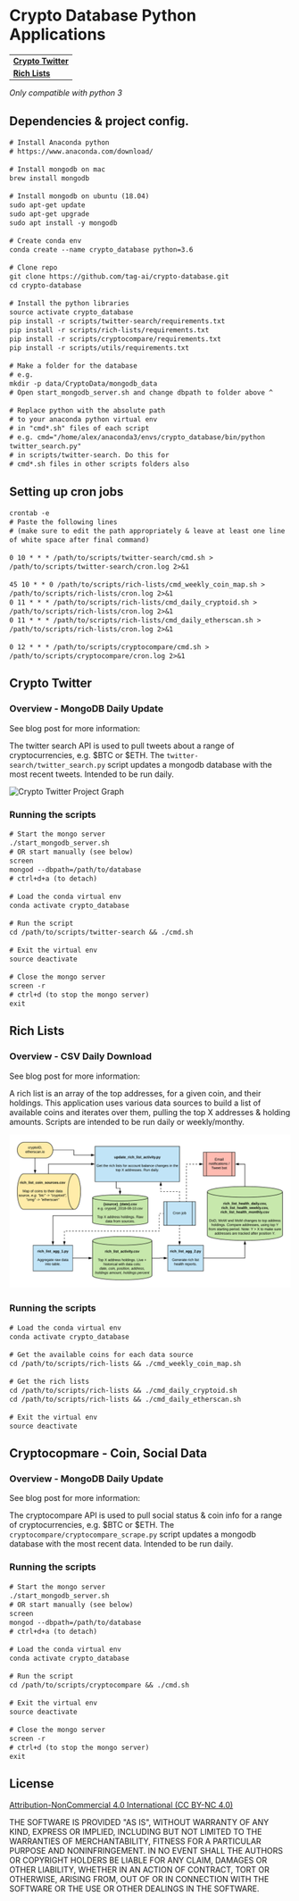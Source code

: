 # Crypto Database Python Applications

<table>
  <body>
    <tr><td><a href="#crypto-twitter"><b>
      Crypto Twitter
    </b></a></td></tr>
    <tr><td><a href="#rich-lists"><b>
      Rich Lists
    </b></a></td></tr>
  </body>
</table>    

*Only compatible with python 3*

## Dependencies & project config.
```
# Install Anaconda python
# https://www.anaconda.com/download/

# Install mongodb on mac
brew install mongodb

# Install mongodb on ubuntu (18.04)
sudo apt-get update
sudo apt-get upgrade
sudo apt install -y mongodb

# Create conda env
conda create --name crypto_database python=3.6

# Clone repo
git clone https://github.com/tag-ai/crypto-database.git
cd crypto-database

# Install the python libraries
source activate crypto_database
pip install -r scripts/twitter-search/requirements.txt
pip install -r scripts/rich-lists/requirements.txt
pip install -r scripts/cryptocompare/requirements.txt
pip install -r scripts/utils/requirements.txt

# Make a folder for the database
# e.g.
mkdir -p data/CryptoData/mongodb_data
# Open start_mongodb_server.sh and change dbpath to folder above ^

# Replace python with the absolute path
# to your anaconda python virtual env
# in "cmd*.sh" files of each script
# e.g. cmd="/home/alex/anaconda3/envs/crypto_database/bin/python twitter_search.py"
# in scripts/twitter-search. Do this for
# cmd*.sh files in other scripts folders also
```

## Setting up cron jobs

```
crontab -e
# Paste the following lines
# (make sure to edit the path appropriately & leave at least one line of white space after final command)

0 10 * * * /path/to/scripts/twitter-search/cmd.sh > /path/to/scripts/twitter-search/cron.log 2>&1

45 10 * * 0 /path/to/scripts/rich-lists/cmd_weekly_coin_map.sh > /path/to/scripts/rich-lists/cron.log 2>&1
0 11 * * * /path/to/scripts/rich-lists/cmd_daily_cryptoid.sh > /path/to/scripts/rich-lists/cron.log 2>&1
0 11 * * * /path/to/scripts/rich-lists/cmd_daily_etherscan.sh > /path/to/scripts/rich-lists/cron.log 2>&1

0 12 * * * /path/to/scripts/cryptocompare/cmd.sh > /path/to/scripts/cryptocompare/cron.log 2>&1
```

## Crypto Twitter

### Overview - MongoDB Daily Update
See blog post for more information: 

The twitter search API is used to pull tweets about a range of cryptocurrencies, e.g. $BTC or $ETH. The `twitter-search/twitter_search.py` script updates a mongodb database with the most recent tweets. Intended to be run daily.

![Crypto Twitter Project Graph](https://raw.githubusercontent.com/tag-ai/crypto-database/master/img/graphs/Crypto%20Twitter%20Data.png)

### Running the scripts

```
# Start the mongo server
./start_mongodb_server.sh
# OR start manually (see below)
screen
mongod --dbpath=/path/to/database
# ctrl+d+a (to detach)

# Load the conda virtual env
conda activate crypto_database

# Run the script
cd /path/to/scripts/twitter-search && ./cmd.sh

# Exit the virtual env
source deactivate

# Close the mongo server
screen -r
# ctrl+d (to stop the mongo server)
exit
```


## Rich Lists

### Overview - CSV Daily Download

See blog post for more information: 

A rich list is an array of the top addresses, for a given coin, and their holdings. This application uses various data sources to build a list of available coins and iterates over them, pulling the top X addresses & holding amounts. Scripts are intended to be run daily or weekly/monthy.

![Rich List Project Graph](https://raw.githubusercontent.com/tag-ai/crypto-database/master/img/graphs/Rich%20List%20Scrape.png)

### Running the scripts
```
# Load the conda virtual env
conda activate crypto_database

# Get the available coins for each data source
cd /path/to/scripts/rich-lists && ./cmd_weekly_coin_map.sh

# Get the rich lists
cd /path/to/scripts/rich-lists && ./cmd_daily_cryptoid.sh
cd /path/to/scripts/rich-lists && ./cmd_daily_etherscan.sh

# Exit the virtual env
source deactivate
```

## Cryptocopmare - Coin, Social Data

### Overview - MongoDB Daily Update
See blog post for more information: 

The cryptocompare API is used to pull social status & coin info for a range of cryptocurrencies, e.g. $BTC or $ETH. The `cryptocompare/cryptocompare_scrape.py` script updates a mongodb database with the most recent data. Intended to be run daily.

### Running the scripts

```
# Start the mongo server
./start_mongodb_server.sh
# OR start manually (see below)
screen
mongod --dbpath=/path/to/database
# ctrl+d+a (to detach)

# Load the conda virtual env
conda activate crypto_database

# Run the script
cd /path/to/scripts/cryptocompare && ./cmd.sh

# Exit the virtual env
source deactivate

# Close the mongo server
screen -r
# ctrl+d (to stop the mongo server)
exit
```

## License
[Attribution-NonCommercial 4.0 International (CC BY-NC 4.0)](https://creativecommons.org/licenses/by-nc/4.0/)

THE SOFTWARE IS PROVIDED "AS IS", WITHOUT WARRANTY OF ANY KIND, EXPRESS OR IMPLIED, INCLUDING BUT NOT LIMITED TO THE WARRANTIES OF MERCHANTABILITY, FITNESS FOR A PARTICULAR PURPOSE AND NONINFRINGEMENT. IN NO EVENT SHALL THE AUTHORS OR COPYRIGHT HOLDERS BE LIABLE FOR ANY CLAIM, DAMAGES OR OTHER LIABILITY, WHETHER IN AN ACTION OF CONTRACT, TORT OR OTHERWISE, ARISING FROM, OUT OF OR IN CONNECTION WITH THE SOFTWARE OR THE USE OR OTHER DEALINGS IN THE SOFTWARE.

